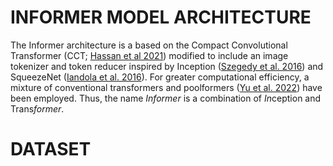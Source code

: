 # INFORMER MODEL ARCHITECTURE

The Informer architecture is a based on the Compact Convolutional Transformer (CCT; [Hassan et al 2021](https://arxiv.org/abs/2104.05704)) modified to include an image tokenizer and token reducer inspired by Inception ([Szegedy et al. 2016](https://arxiv.org/abs/1602.07261v2)) and SqueezeNet ([Iandola et al. 2016](https://arxiv.org/abs/1602.07360)). For greater computational efficiency, a mixture of conventional transformers and poolformers ([Yu et al. 2022](https://arxiv.org/abs/2111.11418)) have been employed. Thus, the name *Informer* is a combination of *In*ception and Trans*former*.

# DATASET

